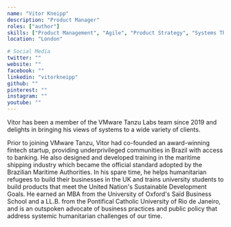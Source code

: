 ```yaml
---
name: "Vitor Kneipp"
description: "Product Manager"
roles: ["author"]
skills: ["Product Management", "Agile", "Product Strategy", "Systems Thinking", "Digital Transformation", "OKRs", "Startup Mentorship"]
location: "London"

# Social Media
twitter: ""
website: ""
facebook: ""
linkedin: "vitorkneipp"
github: ""
pinterest: ""
instagram: ""
youtube: ""
---
```

<!-- markdownlint-disable MD041-->
Vitor has been a member of the VMware Tanzu Labs team since 2019 and delights in bringing his views of systems to a wide variety of clients.

Prior to joining VMware Tanzu, Vitor had co-founded an award-winning fintech startup, providing underprivileged communities in Brazil with access to banking. He also designed and developed training in the maritime shipping industry which became the official standard adopted by the Brazilian Maritime Authorities. In his spare time, he helps humanitarian refugees to build their businesses in the UK and trains university students to build products that meet the United Nation's Sustainable Development Goals. He earned an MBA from the University of Oxford's Saïd Business School and a LL.B. from the Pontifical Catholic University of Rio de Janeiro, and is an outspoken advocate of business practices and public policy that address systemic humanitarian challenges of our time.

